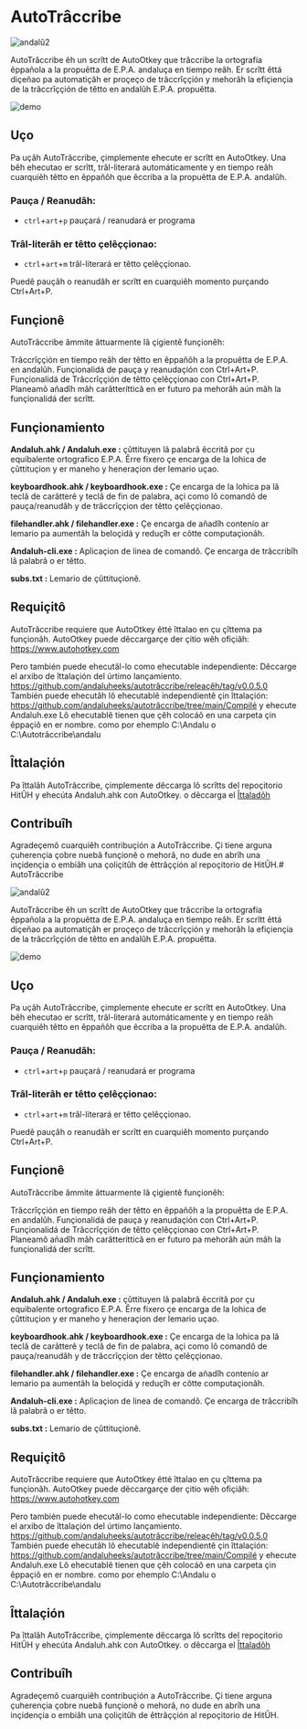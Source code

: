 # AutoTrâccribe

![andalû2](https://user-images.githubusercontent.com/34275535/231167984-65f9cf1d-6532-4079-aadd-563e2d1f3fe0.png)

AutoTrâccribe êh un scrîtt de AutoOtkey que trâccribe la ortografía êppañola a la propuêtta de E.P.A. andaluça en tiempo reâh. Er scrîtt êttá diçeñao pa automatiçâh er proçeço de trâccrîççión y mehorâh la efiçiençia de la trâccrîççión de têtto en andalûh E.P.A. propuêtta.

![demo](https://user-images.githubusercontent.com/34275535/231208922-76c18dce-8f64-405c-b2a8-a715ed683dfa.gif)


## Uço
Pa uçâh AutoTrâccribe, çimplemente ehecute er scrîtt en AutoOtkey. Una bêh ehecutao er scrîtt, trâl-literará automáticamente y en tiempo reâh cuarquiêh têtto en êppañôh que êccriba a la propuêtta de E.P.A. andalûh.

### Pauça / Reanudâh:
- `ctrl`+`art`+`p` pauçará / reanudará er programa
### Trâl-literâh er têtto çelêççionao: 
- `ctrl`+`art`+`m` trâl-literará er têtto çelêççionao.

Puedê pauçâh o reanudâh er scrîtt en cuarquiêh momento purçando Ctrl+Art+P.

## Funçionê
AutoTrâccribe âmmite âttuarmente lâ çigientê funçionêh:

Trâccrîççión en tiempo reâh der têtto en êppañôh a la propuêtta de E.P.A. en andalûh.
Funçionalidá de pauça y reanudaçión con Ctrl+Art+P.
Funçionalidá de Trâccrîççión de têtto çelêççionao con Ctrl+Art+P.
Planeamô añadîh mâh carâtterítticâ en er futuro pa mehorâh aún mâh la funçionalidá der scrîtt.

## Funçionamiento
**Andaluh.ahk / Andaluh.exe :** çûttituyen lâ palabrâ êccritâ por çu equibalente ortografico E.P.A.
Êrre fixero çe encarga de la lohica de çûttituçion y er maneho y heneraçion der lemario uçao.

**keyboardhook.ahk / keyboardhook.exe :** Çe encarga de la lohica pa lâ teclâ de carâtterê y teclâ de fin de palabra, açi como lô comandô de pauça/reanudâh y de trâccrîççion der têtto çelêççionao.

**filehandler.ahk / filehandler.exe :** Çe encarga de añadîh contenío ar lemario pa aumentâh la beloçidá y reduçîh er côtte computaçionâh.

**Andaluh-cli.exe :** Aplicaçion de linea de comandô. Çe encarga de trâccribîh lâ palabrâ o er têtto.

**subs.txt :** Lemario de çûttituçionê.


## Requiçitô
AutoTrâccribe requiere que AutoOtkey êtté îttalao en çu çîttema pa funçionâh. AutoOtkey puede dêccargarçe der çitio wêh ofiçiâh: https://www.autohotkey.com

Pero también puede ehecutâl-lo como ehecutable independiente:
Dêccarge el arxibo de îttalaçión del úrtimo lançamiento. https://github.com/andaluheeks/autotrâccribe/releaçêh/tag/v0.0.5.0
También puede ehecutâh lô ehecutablê independientê çin îttalaçión:
https://github.com/andaluheeks/autotrâccribe/tree/main/Compilé y ehecute Andaluh.exe
Lô ehecutablê tienen que çêh colocáô en una carpeta çin êppaçiô en er nombre. como por ehemplo C:\Andalu o C:\Autotrâccribe\andalu

## Îttalaçión
Pa îttalâh AutoTrâccribe, çimplemente dêccarga lô scrîtts del repoçitorio HitÛH y ehecúta Andaluh.ahk con AutoOtkey. o dêccarga el [Îttaladôh](https://github.com/andaluheeks/autotrâccribe/releaçêh/tag/v0.0.5.0)

## Contribuîh
Agradeçemô cuarquiêh contribuçión a AutoTrâccribe. Çi tiene arguna çuherençia çobre nuebâ funçionê o mehorâ, no dude en abrîh una inçidençia o embiâh una çoliçitûh de êttrâççión al repoçitorio de HitÛH.# AutoTrâccribe

![andalû2](https://user-images.githubusercontent.com/34275535/231167984-65f9cf1d-6532-4079-aadd-563e2d1f3fe0.png)

AutoTrâccribe êh un scrîtt de AutoOtkey que trâccribe la ortografía êppañola a la propuêtta de E.P.A. andaluça en tiempo reâh. Er scrîtt êttá diçeñao pa automatiçâh er proçeço de trâccrîççión y mehorâh la efiçiençia de la trâccrîççión de têtto en andalûh E.P.A. propuêtta.

![demo](https://user-images.githubusercontent.com/34275535/231208922-76c18dce-8f64-405c-b2a8-a715ed683dfa.gif)


## Uço
Pa uçâh AutoTrâccribe, çimplemente ehecute er scrîtt en AutoOtkey. Una bêh ehecutao er scrîtt, trâl-literará automáticamente y en tiempo reâh cuarquiêh têtto en êppañôh que êccriba a la propuêtta de E.P.A. andalûh.

### Pauça / Reanudâh:
- `ctrl`+`art`+`p` pauçará / reanudará er programa
### Trâl-literâh er têtto çelêççionao: 
- `ctrl`+`art`+`m` trâl-literará er têtto çelêççionao.

Puedê pauçâh o reanudâh er scrîtt en cuarquiêh momento purçando Ctrl+Art+P.

## Funçionê
AutoTrâccribe âmmite âttuarmente lâ çigientê funçionêh:

Trâccrîççión en tiempo reâh der têtto en êppañôh a la propuêtta de E.P.A. en andalûh.
Funçionalidá de pauça y reanudaçión con Ctrl+Art+P.
Funçionalidá de Trâccrîççión de têtto çelêççionao con Ctrl+Art+P.
Planeamô añadîh mâh carâtterítticâ en er futuro pa mehorâh aún mâh la funçionalidá der scrîtt.

## Funçionamiento
**Andaluh.ahk / Andaluh.exe :** çûttituyen lâ palabrâ êccritâ por çu equibalente ortografico E.P.A.
Êrre fixero çe encarga de la lohica de çûttituçion y er maneho y heneraçion der lemario uçao.

**keyboardhook.ahk / keyboardhook.exe :** Çe encarga de la lohica pa lâ teclâ de carâtterê y teclâ de fin de palabra, açi como lô comandô de pauça/reanudâh y de trâccrîççion der têtto çelêççionao.

**filehandler.ahk / filehandler.exe :** Çe encarga de añadîh contenío ar lemario pa aumentâh la beloçidá y reduçîh er côtte computaçionâh.

**Andaluh-cli.exe :** Aplicaçion de linea de comandô. Çe encarga de trâccribîh lâ palabrâ o er têtto.

**subs.txt :** Lemario de çûttituçionê.


## Requiçitô
AutoTrâccribe requiere que AutoOtkey êtté îttalao en çu çîttema pa funçionâh. AutoOtkey puede dêccargarçe der çitio wêh ofiçiâh: https://www.autohotkey.com

Pero también puede ehecutâl-lo como ehecutable independiente:
Dêccarge el arxibo de îttalaçión del úrtimo lançamiento. https://github.com/andaluheeks/autotrâccribe/releaçêh/tag/v0.0.5.0
También puede ehecutâh lô ehecutablê independientê çin îttalaçión:
https://github.com/andaluheeks/autotrâccribe/tree/main/Compilé y ehecute Andaluh.exe
Lô ehecutablê tienen que çêh colocáô en una carpeta çin êppaçiô en er nombre. como por ehemplo C:\Andalu o C:\Autotrâccribe\andalu

## Îttalaçión
Pa îttalâh AutoTrâccribe, çimplemente dêccarga lô scrîtts del repoçitorio HitÛH y ehecúta Andaluh.ahk con AutoOtkey. o dêccarga el [Îttaladôh](https://github.com/andaluheeks/autotrâccribe/releaçêh/tag/v0.0.5.0)

## Contribuîh
Agradeçemô cuarquiêh contribuçión a AutoTrâccribe. Çi tiene arguna çuherençia çobre nuebâ funçionê o mehorâ, no dude en abrîh una inçidençia o embiâh una çoliçitûh de êttrâççión al repoçitorio de HitÛH.
